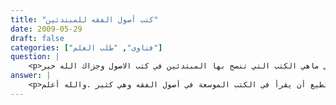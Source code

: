 ```yaml
---
title: "كتب أصول الفقه للمبتدئين"
date: 2009-05-29
draft: false
categories: ["فتاوى", "طلب العلم"]
question: |
    <p>السلام عليكم فضيلة الشيخ اني احبك في لله سوالي ماهي الكتب التي تنصح بها المبتدئين في كتب الاصول وجزاك الله خير</p>
answer: |
    <p>وعليكم السلام ورحمة الله وبركاتهأحبك الله الذي أحببتني فيه وأسال الله تعالى أن يجعلنا ممن يظلهم تحت عرشه .أخي أبا عبيدة أنصح المبتدي في هذا الفن العظيم أن يبدأ بما يأتي :1- الأصول من علم الأصول للشيخ ابن عثيمين مع الأشرطة .2-ثم بعد ذلك كتاب الورقات للجويني ولو درس بدله النظم نظم العمريطي أفضل ليكون بذلك حفظ نظماً في أصول الفقه .3-الجامع لأصول الفقه للدكتور عبدالكريم النملة .4- مذكرة الشنقيطي مع روضة الناظر لابن قدامة .والأفضل أن تبحث عن شروحها الصوتية إن لم تجد شيخاً متقنا يشرحها لك .بعد ذلك يستطيع أن يقرأ في الكتب الموسعة في أصول الفقه وهي كثير .والله أعلم .</p>
---
```


